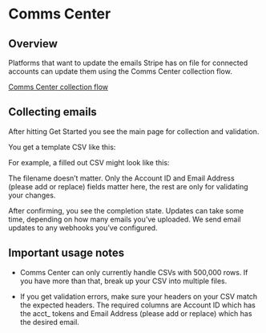 # Comms Center

## Overview

Platforms that want to update the emails Stripe has on file for connected accounts can update them using the Comms Center collection flow.

[Comms Center collection flow](https://dashboard.stripe.com/connect/comms_center/collect)

## Collecting emails

After hitting Get Started you see the main page for collection and validation.

You get a template CSV like this:

For example, a filled out CSV might look like this:

The filename doesn’t matter. Only the Account ID and Email Address (please add or replace) fields matter here, the rest are only for validating your changes.

After confirming, you see the completion state. Updates can take some time, depending on how many emails you’ve uploaded. We send email updates to any webhooks you’ve configured.

## Important usage notes

- Comms Center can only currently handle CSVs with 500,000 rows. If you have more than that, break up your CSV into multiple files.

- If you get validation errors, make sure your headers on your CSV match the expected headers. The required columns are Account ID which has the acct_ tokens and Email Address (please add or replace) which has the desired email.

